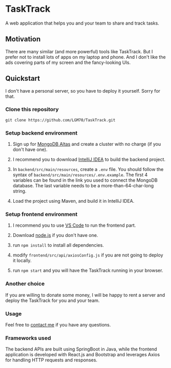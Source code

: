 # TaskTrack

A web application that helps you and your team to share and track tasks.

## Motivation

There are many similar (and more powerful) tools like TaskTrack. But I prefer not to install lots of apps on my laptop and phone. And I don't like the ads covering parts of my screen and the fancy-looking UIs.

## Quickstart

I don't have a personal server, so you have to deploy it yourself. Sorry for that.

### Clone this repository

`git clone https://github.com/LGM70/TaskTrack.git`

### Setup backend environment

1. Sign up for [MongoDB Altas](https://www.mongodb.com/atlas) and create a cluster with no charge (if you don't have one).

2. I recommend you to download [IntelliJ IDEA](https://www.jetbrains.com/idea/) to build the backend project.

3. In `backend/src/main/resources`, create a `.env` file. You should follow the syntax of `backend/src/main/resources/.env.example`. The first 4 variables can be found in the link you used to connect the MongoDB database. The last variable needs to be a more-than-64-char-long string.

4. Load the project using Maven, and build it in IntelliJ IDEA.

### Setup frontend environment

1. I recommend you to use [VS Code](https://code.visualstudio.com/) to run the frontend part.

2. Download [node.js](https://nodejs.org/en/download) if you don't have one.

3. run `npm install` to install all dependencies.

4. modify `frontend/src/api/axiosConfig.js` if you are not going to deploy it locally.

5. run `npm start` and you will have the TaskTrack running in your browser.

### Another choice

If you are willing to donate some money, I will be happy to rent a server and deploy the TaskTrack for you and your team.

### Usage

Feel free to [contact me](https://lgm70.github.io) if you have any questions.

### Frameworks used

The backend APIs are built using SpringBoot in Java, while the frontend application is developed with React.js and Bootstrap and leverages Axios for handling HTTP requests and responses.
